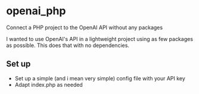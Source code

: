 # openai_php
Connect a PHP project to the OpenAI API without any packages

I wanted to use OpenAI's API in a lightweight project using as few packages as possible.
This does that with no dependencies.

## Set up
- Set up a simple (and i mean very simple) config file with your API key
- Adapt index.php as needed
